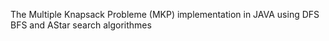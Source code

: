 The Multiple Knapsack Probleme (MKP) implementation in JAVA  using DFS BFS and AStar search algorithmes 

